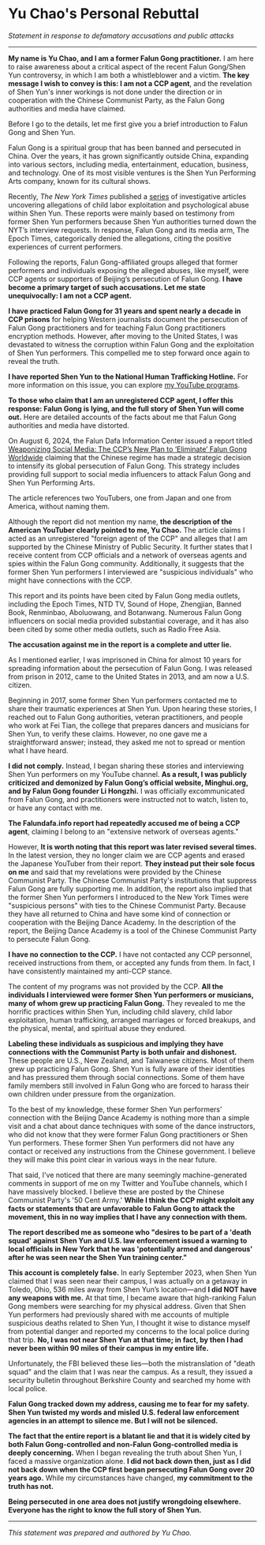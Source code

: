 # Yu Chao's Personal Rebuttal  
*Statement in response to defamatory accusations and public attacks*  

---

**My name is Yu Chao, and I am a former Falun Gong practitioner.** I am here to raise awareness about a critical aspect of the recent Falun Gong/Shen Yun controversy, in which I am both a whistleblower and a victim. **The key message I wish to convey is this: I am not a CCP agent**, and the revelation of Shen Yun's inner workings is not done under the direction or in cooperation with the Chinese Communist Party, as the Falun Gong authorities and media have claimed.

Before I go to the details, let me first give you a brief introduction to Falun Gong and Shen Yun.

Falun Gong is a spiritual group that has been banned and persecuted in China. Over the years, it has grown significantly outside China, expanding into various sectors, including media, entertainment, education, business, and technology. One of its most visible ventures is the Shen Yun Performing Arts company, known for its cultural shows.

Recently, *The New York Times* published a [series](https://www.nytimes.com/2024/08/15/nyregion/shen-yun-dance-abuse.html) of investigative articles uncovering allegations of child labor exploitation and psychological abuse within Shen Yun. These reports were mainly based on testimony from former Shen Yun performers because Shen Yun authorities turned down the NYT’s interview requests. In response, Falun Gong and its media arm, The Epoch Times, categorically denied the allegations, citing the positive experiences of current performers.

Following the reports, Falun Gong-affiliated groups alleged that former performers and individuals exposing the alleged abuses, like myself, were CCP agents or supporters of Beijing’s persecution of Falun Gong. **I have become a primary target of such accusations. Let me state unequivocally: I am not a CCP agent.**

**I have practiced Falun Gong for 31 years and spent nearly a decade in CCP prisons** for helping Western journalists document the persecution of Falun Gong practitioners and for teaching Falun Gong practitioners encryption methods. However, after moving to the United States, I was devastated to witness the corruption within Falun Gong and the exploitation of Shen Yun performers. This compelled me to step forward once again to reveal the truth.

**I have reported Shen Yun to the National Human Trafficking Hotline.** For more information on this issue, you can explore [my YouTube programs](https://x.com/Charleshvgo/status/1773318531775451591).

**To those who claim that I am an unregistered CCP agent, I offer this response: Falun Gong is lying, and the full story of Shen Yun will come out.** Here are detailed accounts of the facts about me that Falun Gong authorities and media have distorted.

On August 6, 2024, the Falun Dafa Information Center issued a report titled [Weaponizing Social Media: The CCP’s New Plan to ‘Eliminate’ Falun Gong Worldwide](https://faluninfo.net/weaponizing-social-media/) claiming that the Chinese regime has made a strategic decision to intensify its global persecution of Falun Gong. This strategy includes providing full support to social media influencers to attack Falun Gong and Shen Yun Performing Arts.

The article references two YouTubers, one from Japan and one from America, without naming them.

Although the report did not mention my name, **the description of the American YouTuber clearly pointed to me, Yu Chao.** The article claims I acted as an unregistered "foreign agent of the CCP" and alleges that I am supported by the Chinese Ministry of Public Security. It further states that I receive content from CCP officials and a network of overseas agents and spies within the Falun Gong community. Additionally, it suggests that the former Shen Yun performers I interviewed are "suspicious individuals" who might have connections with the CCP.

This report and its points have been cited by Falun Gong media outlets, including the Epoch Times, NTD TV, Sound of Hope, Zhengjian, Banned Book, Renminbao, Aboluowang, and Botanwang. Numerous Falun Gong influencers on social media provided substantial coverage, and it has also been cited by some other media outlets, such as Radio Free Asia.

**The accusation against me in the report is a complete and utter lie.**

As I mentioned earlier, I was imprisoned in China for almost 10 years for spreading information about the persecution of Falun Gong. I was released from prison in 2012, came to the United States in 2013, and am now a U.S. citizen.

Beginning in 2017, some former Shen Yun performers contacted me to share their traumatic experiences at Shen Yun. Upon hearing these stories, I reached out to Falun Gong authorities, veteran practitioners, and people who work at Fei Tian, the college that prepares dancers and musicians for Shen Yun, to verify these claims. However, no one gave me a straightforward answer; instead, they asked me not to spread or mention what I have heard.

**I did not comply.** Instead, I began sharing these stories and interviewing Shen Yun performers on my YouTube channel. **As a result, I was publicly criticized and demonized by Falun Gong’s official website, Minghui.org, and by Falun Gong founder Li Hongzhi.** I was officially excommunicated from Falun Gong, and practitioners were instructed not to watch, listen to, or have any contact with me.

**The Falundafa.info report had repeatedly accused me of being a CCP agent**, claiming I belong to an "extensive network of overseas agents."

However, **It is worth noting that this report was later revised several times.** In the latest version, they no longer claim we are CCP agents and erased the Japanese YouTuber from their report. **They instead put their sole focus on me** and said that my revelations were provided by the Chinese Communist Party. The Chinese Communist Party's institutions that suppress Falun Gong are fully supporting me. In addition, the report also implied that the former Shen Yun performers I introduced to the New York Times were "suspicious persons" with ties to the Chinese Communist Party. Because they have all returned to China and have some kind of connection or cooperation with the Beijing Dance Academy. In the description of the report, the Beijing Dance Academy is a tool of the Chinese Communist Party to persecute Falun Gong.

**I have no connection to the CCP.** I have not contacted any CCP personnel, received instructions from them, or accepted any funds from them. In fact, I have consistently maintained my anti-CCP stance.

The content of my programs was not provided by the CCP. **All the individuals I interviewed were former Shen Yun performers or musicians, many of whom grew up practicing Falun Gong.** They revealed to me the horrific practices within Shen Yun, including child slavery, child labor exploitation, human trafficking, arranged marriages or forced breakups, and the physical, mental, and spiritual abuse they endured.

**Labeling these individuals as suspicious and implying they have connections with the Communist Party is both unfair and dishonest.** These people are U.S., New Zealand, and Taiwanese citizens. Most of them grew up practicing Falun Gong. Shen Yun is fully aware of their identities and has pressured them through social connections. Some of them have family members still involved in Falun Gong who are forced to harass their own children under pressure from the organization.

To the best of my knowledge, these former Shen Yun performers’ connection with the Beijing Dance Academy is nothing more than a simple visit and a chat about dance techniques with some of the dance instructors, who did not know that they were former Falun Gong practitioners or Shen Yun performers. These former Shen Yun performers did not have any contact or received any instructions from the Chinese government. I believe they will make this point clear in various ways in the near future.

That said, I've noticed that there are many seemingly machine-generated comments in support of me on my Twitter and YouTube channels, which I have massively blocked. I believe these are posted by the Chinese Communist Party's '50 Cent Army.' **While I think the CCP might exploit any facts or statements that are unfavorable to Falun Gong to attack the movement, this in no way implies that I have any connection with them.**

**The report described me as someone who "desires to be part of a 'death squad' against Shen Yun and U.S. law enforcement issued a warning to local officials in New York that he was 'potentially armed and dangerous' after he was seen near the Shen Yun training center."**

**This account is completely false.** In early September 2023, when Shen Yun claimed that I was seen near their campus, I was actually on a getaway in Toledo, Ohio, 536 miles away from Shen Yun’s location—and **I did NOT have any weapons with me.** At that time, I became aware that high-ranking Falun Gong members were searching for my physical address. Given that Shen Yun performers had previously shared with me accounts of multiple suspicious deaths related to Shen Yun, I thought it wise to distance myself from potential danger and reported my concerns to the local police during that trip. **No, I was not near Shen Yun at that time; in fact, by then I had never been within 90 miles of their campus in my entire life.**

Unfortunately, the FBI believed these lies—both the mistranslation of "death squad" and the claim that I was near the campus. As a result, they issued a security bulletin throughout Berkshire County and searched my home with local police.

**Falun Gong tracked down my address, causing me to fear for my safety. Shen Yun twisted my words and misled U.S. federal law enforcement agencies in an attempt to silence me. But I will not be silenced.**

**The fact that the entire report is a blatant lie and that it is widely cited by both Falun Gong-controlled and non-Falun Gong-controlled media is deeply concerning.** When I began revealing the truth about Shen Yun, I faced a massive organization alone. **I did not back down then, just as I did not back down when the CCP first began persecuting Falun Gong over 20 years ago.** While my circumstances have changed, **my commitment to the truth has not.**

**Being persecuted in one area does not justify wrongdoing elsewhere. Everyone has the right to know the full story of Shen Yun.**

---

*This statement was prepared and authored by Yu Chao.*
